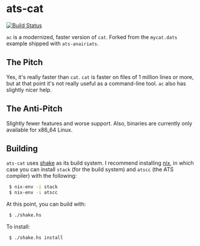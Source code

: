 # ats-cat

[![Build Status](https://travis-ci.org/vmchale/fastcat.svg?branch=master)](https://travis-ci.org/vmchale/fastcat)

`ac` is a modernized, faster version of `cat`. Forked from the `mycat.dats`
example shipped with `ats-anairiats`.

## The Pitch

Yes, it's really faster than `cat`. `cat` is faster on files of
1 million lines or more, but at that point it's not really useful as
a command-line tool. `ac` also has slightly nicer help.

## The Anti-Pitch

Slightly fewer features and worse support. Also, binaries are currently only
available for x86\_64 Linux.

## Building

`ats-cat` uses [shake](http://shakebuild.com/) as its build system. I recommend
installing [nix](https://nixos.org/nix/), in which case you can
install `stack` (for the build system) and `atscc` (the ATS compiler) with the
following:

```bash
 $ nix-env -i stack
 $ nix-env -i atscc
```

At this point, you can build with:

```bash
 $ ./shake.hs
```

To install:

```bash
 $ ./shake.hs install
```
